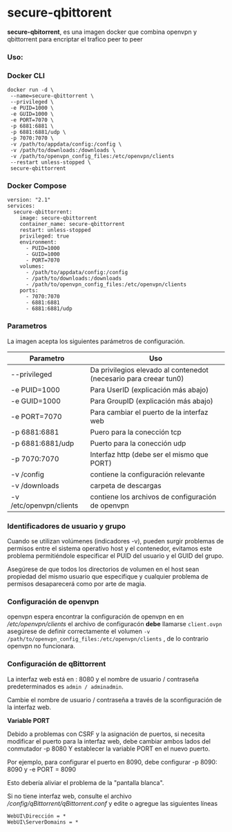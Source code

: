 ﻿# secure-qbittorent
**secure-qbitorrent**, es una imagen docker que combina openvpn y qbittorrent para encriptar el trafico peer to peer

### Uso:
### Docker CLI

 ```
docker run -d \
  --name=secure-qbittorrent \
  --privileged \
  -e PUID=1000 \
  -e GUID=1000 \
  -e PORT=7070 \
  -p 6881:6881 \
  -p 6881:6881/udp \
  -p 7070:7070 \
  -v /path/to/appdata/config:/config \
  -v /path/to/downloads:/downloads \
  -v /path/to/openvpn_config_files:/etc/openvpn/clients
  --restart unless-stopped \
  secure-qbittorrent
```

### Docker Compose

```
version: "2.1"
services:
  secure-qbittorrent:
    image: secure-qbittorrent
    container_name: secure-qbittorrent
    restart: unless-stopped
    privileged: true
    environment:
      - PUID=1000
      - GUID=1000
      - PORT=7070
    volumes:
      - /path/to/appdata/config:/config
      - /path/to/downloads:/downloads
      - /path/to/openvpn_config_files:/etc/openvpn/clients
	ports:
      - 7070:7070
      - 6881:6881
      - 6881:6881/udp
```

### Parametros
La imagen acepta los siguientes parámetros de configuración.

Parametro | Uso
-------- | -----
--privileged | Da privilegios elevado al contenedot (necesario para creear tun0)
-e PUID=1000 | Para UserID (explicación más abajo)
-e GUID=1000 | Para GroupID (explicación más abajo)
-e PORT=7070 | Para cambiar el puerto de la interfaz web
-p 6881:6881 |Puero para la conección tcp
-p 6881:6881/udp | Puerto para la conección udp
-p 7070:7070 | Interfaz http (debe ser el mismo que PORT)
-v /config| contiene la configuración relevante
-v /downloads | carpeta de descargas
-v /etc/openvpn/clients| contiene los archivos de configuración de openvpn 

### Identificadores de usuario y grupo

Cuando se utilizan volúmenes (indicadores -v), pueden surgir problemas de permisos entre el sistema operativo host y el contenedor, evitamos este problema permitiéndole especificar el PUID del usuario y el GUID del grupo.

Asegúrese de que todos los directorios de volumen en el host sean propiedad del mismo usuario que especifique y cualquier problema de permisos desaparecerá como por arte de magia.


### Configuración de openvpn

openvpn espera encontrar  la configuración de openvpn en en */etc/openvpn/clients* el archivo  de configuracón **debe** llamarse `client.ovpn`  asegúrese de definir correctamente el volumen   `-v /path/to/openvpn_config_files:/etc/openvpn/clients` , de lo contrario openvpn no funcionara. 

### Configuración de qBittorrent
La interfaz web está en <su-ip>: 8080 y el nombre de usuario / contraseña predeterminados es `admin / adminadmin`.

Cambie el nombre de usuario / contraseña a través de la sconfiguración de la interfaz web.

**Variable PORT**

Debido a problemas con CSRF y la asignación de puertos, si necesita modificar el puerto para la interfaz web, debe cambiar ambos lados del conmutador -p 8080 Y establecer la variable PORT en el nuevo puerto.

Por ejemplo, para configurar el puerto en 8090, debe configurar -p 8090: 8090 y -e PORT = 8090

Esto debería aliviar el problema de la "pantalla blanca".

Si no tiene interfaz web, consulte el archivo */config/qBittorrent/qBittorrent.conf* y edite o agregue las siguientes líneas
````
WebUI\Dirección = *
WebUI\ServerDomains = *
````


